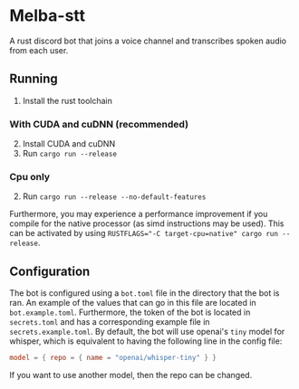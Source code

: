# Melba-stt
A rust discord bot that joins a voice channel and transcribes spoken audio from each user.

## Running
1. Install the rust toolchain

### With CUDA and cuDNN (recommended)
2. Install CUDA and cuDNN
3. Run `cargo run --release`

### Cpu only
2. Run `cargo run --release --no-default-features`

Furthermore, you may experience a performance improvement if you compile for the native processor (as simd instructions may be used). This can be activated by using `RUSTFLAGS="-C target-cpu=native" cargo run --release`.

## Configuration
The bot is configured using a `bot.toml` file in the directory that the bot is ran. An example of the values that can go in this file are located in `bot.example.toml`.
Furthermore, the token of the bot is located in `secrets.toml` and has a corresponding example file in `secrets.example.toml`.
By default, the bot will use openai's `tiny` model for whisper, which is equivalent to having the following line in the config file:
```toml
model = { repo = { name = "openai/whisper-tiny" } }
```
If you want to use another model, then the repo can be changed.
